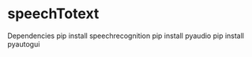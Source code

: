 # speechTotext
Dependencies
pip install speechrecognition
pip install pyaudio
pip install pyautogui
